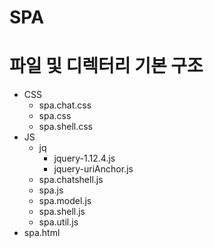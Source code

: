 # SPA
<h1>파일 및 디렉터리 기본 구조</h1>
<ul>
	<li>CSS
		<ul>
			<li>spa.chat.css</li>
			<li>spa.css</li>
			<li>spa.shell.css</li>
		</ul>
	</li>
	<li>JS
		<ul>
			<li>jq
				<ul>
				<li>jquery-1.12.4.js</li>
				<li>jquery-uriAnchor.js</li>
				</ul>
			</li>
			<li>spa.chatshell.js</li>
			<li>spa.js</li>
			<li>spa.model.js</li>
			<li>spa.shell.js</li>
			<li>spa.util.js</li>
		</ul>
	</li>
	<li>spa.html</li>
</ul>